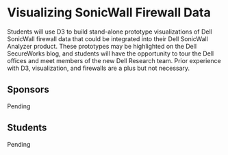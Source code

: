 Visualizing SonicWall Firewall Data
===================================

Students will use D3 to build stand-alone prototype visualizations of Dell SonicWall firewall data that could be integrated into their Dell SonicWall Analyzer product. These prototypes may be highlighted on the Dell SecureWorks blog, and students will have the opportunity to tour the Dell offices and meet members of the new Dell Research team. Prior experience with D3, visualization, and firewalls are a plus but not necessary.

## Sponsors ##

Pending

## Students ##

Pending
